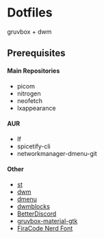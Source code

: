 # Dotfiles
gruvbox + dwm

## Prerequisites

#### Main Repositories
- picom
- nitrogen
- neofetch
- lxappearance

#### AUR
- lf
- spicetify-cli
- networkmanager-dmenu-git

#### Other
- [st](https://github.com/ozpv/st/)
- [dwm](https://github.com/ozpv/dwm/)
- [dmenu](https://github.com/ozpv/dmenu/)
- [dwmblocks](https://github.com/ozpv/dwmblocks/)
- [BetterDiscord](https://github.com/BetterDiscord/BetterDiscord/)
- [gruvbox-material-gtk](https://github.com/TheGreatMcPain/gruvbox-material-gtk/)
- [FiraCode Nerd Font](https://www.nerdfonts.com/font-downloads)
